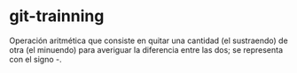 # git-trainning

Operación aritmética que consiste en quitar una cantidad (el sustraendo) de otra (el minuendo) para averiguar la diferencia entre las dos; se representa con el signo -.
